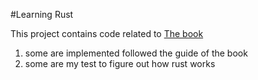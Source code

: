 #Learning Rust

This project contains code related to [The book](https://doc.rust-lang.org/book/)

1. some are implemented followed the guide of the book
2. some are my test to figure out how rust works
